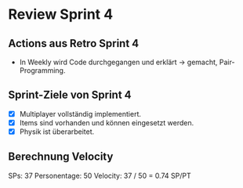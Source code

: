 # Review Sprint 4

## Actions aus Retro Sprint 4

- In Weekly wird Code durchgegangen und erklärt -> gemacht, Pair-Programming.

## Sprint-Ziele von Sprint 4

- [x] Multiplayer vollständig implementiert.
- [x] Items sind vorhanden und können eingesetzt werden.
- [x] Physik ist überarbeitet.

## Berechnung Velocity

SPs: 37
Personentage: 50
Velocity: 37 / 50 = 0.74 SP/PT

